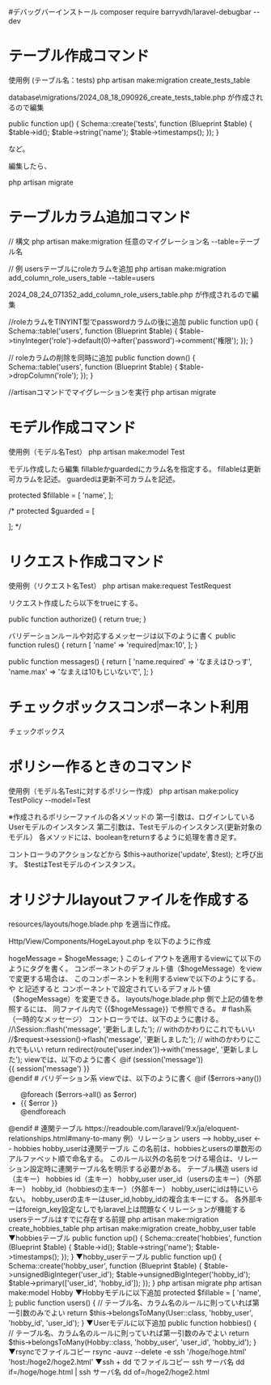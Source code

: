 #デバッグバーインストール
composer require barryvdh/laravel-debugbar --dev

# テーブル作成コマンド
使用例 (テーブル名：tests)
php artisan make:migration create_tests_table

database\migrations/2024_08_18_090926_create_tests_table.php
が作成されるので編集

public function up()
{
    Schema::create('tests', function (Blueprint $table) {
        $table->id();
        $table->string('name');
        $table->timestamps();
    });
}

など。

編集したら、

php artisan migrate

# テーブルカラム追加コマンド
// 構文
php artisan make:migration 任意のマイグレーション名 --table=テーブル名

// 例 usersテーブルにroleカラムを追加
php artisan make:migration add_column_role_users_table --table=users

2024_08_24_071352_add_column_role_users_table.php
が作成されるので編集

//roleカラムをTINYINT型でpasswordカラムの後に追加
public function up()
{
	Schema::table('users', function (Blueprint $table) {
	  $table->tinyInteger('role')->default(0)->after('password')->comment('権限');
	});
}

// roleカラムの削除を同時に追加
public function down()
{
    Schema::table('users', function (Blueprint $table) {
      $table->dropColumn('role');
    });
}

//artisanコマンドでマイグレーションを実行
php artisan migrate


# モデル作成コマンド
使用例（モデル名Test）
php artisan make:model Test

モデル作成したら編集
fillableかguardedにカラム名を指定する。
fillableは更新可カラムを記述。
guardedは更新不可カラムを記述。

protected $fillable = [
    'name',
];

/*
protected $guarded = [
    
];
*/

# リクエスト作成コマンド
使用例（リクエスト名Test）
php artisan make:request TestRequest

リクエスト作成したら以下をtrueにする。

public function authorize()
{
    return true;
}

バリデーションルールや対応するメッセージは以下のように書く
public function rules()
{
    return [
        'name' => 'required|max:10',
    ];
}

public function messages() {
    return [
        'name.required' => 'なまえはひっす',
        'name.max' => 'なまえは10もじいないで',
    ];
}



# チェックボックスコンポーネント利用
<x-checkbox-input name="hoge[]" value="{{hoge}}" :default="$hoge_default" />チェックボックス

# ポリシー作るときのコマンド
使用例（モデル名Testに対するポリシー作成）
php artisan make:policy TestPolicy --model=Test

※作成されるポリシーファイルの各メソッドの
第一引数は、ログインしているUserモデルのインスタンス
第二引数は、Testモデルのインスタンス(更新対象のモデル）
各メソッドには、booleanをreturnするように処理を書き足す。

コントローラのアクションなどから
$this->authorize('update', $test);
と呼び出す。
$testはTestモデルのインスタンス。

# オリジナルlayoutファイルを作成する

resources/layouts/hoge.blade.php
を適当に作成。

Http/View/Components/HogeLayout.php
を以下のように作成

<?php

namespace App\View\Components;

use Illuminate\View\Component;
use Illuminate\View\View;

class HogeLayout extends Component
{
	public function render(): View
	{
		return view('layouts.hoge');
	}
}

このコンポーネントクラスにデフォルト値を与えたい場合は、コンストラクタをつかってメンバ変数を設定する

public $hogeMessage; // これ無いとviewに値が渡らないので注意

public function __construct($hogeMessage="デフォルトメッセージ") { // view側でこのデフォルト値を変更するには、hoge-messageと記述する
	$this->hogeMessage = $hogeMessage;
}

このレイアウトを適用するviewにて以下のようにタグを書く。

<x-hoge-layout>
</x-hoge-layout>

コンポーネントのデフォルト値（$hogeMessage）をviewで変更する場合は、
このコンポーネントを利用するviewで以下のようにする。

<x-hoge-layout hoge-message="なんとか">
や
<x-hoge-layout :hoge-message="$hoge_message">
と記述すると

コンポーネントで設定されているデフォルト値（$hogeMessage）を変更できる。

layouts/hoge.blade.php
側で上記の値を参照するには、
同ファイル内で
{{$hogeMessage}}
で参照できる。

# flash系（一時的なメッセージ）
コントローラでは、以下のように書ける。

//\Session::flash('message', '更新しました'); // withのかわりにこれでもいい
//$request->session()->flash('message', '更新しました'); // withのかわりにこれでもいい
        
return redirect(route('user.index'))->with('message', '更新しました');


viewでは、以下のように書く
@if (session('message'))
    <div>
        {{ session('message') }}
    </div>
@endif

# バリデーション系
viewでは、以下のように書く

@if ($errors->any())
<div>
	<ul>
		@foreach ($errors->all() as $error)
			<li>{{ $error }}</li>
		@endforeach
	</ul>
</div>
@endif

# 連関テーブル
https://readouble.com/laravel/9.x/ja/eloquent-relationships.html#many-to-many
例）リレーション
users --> hobby_user <-- hobbies

hobby_userは連関テーブル
この名前は、hobbiesとusersの単数形のアルファベット順で命名する。
このルール以外の名前をつける場合は、リレーション設定時に連関テーブル名を明示する必要がある。

テーブル構造

users
id（主キー）

hobbies
id（主キー）

hobby_user
user_id（usersの主キー）（外部キー）
hobby_id（hobbiesの主キー）（外部キー）

hobby_userにidは特にいらない。
hobby_userの主キーはuser_id,hobby_idの複合主キーにする。
各外部キーはforeign_key設定なしでもlaravel上は問題なくリレーションが機能する

usersテーブルはすでに存在する前提
php artisan make:migration create_hobbies_table
php artisan make:migration create_hobby_user table

▼hobbiesテーブル
public function up()
{
    Schema::create('hobbies', function (Blueprint $table) {
        $table->id();
        $table->string('name');
        $table->timestamps();
    });
}

▼hobby_userテーブル
public function up()
{
    Schema::create('hobby_user', function (Blueprint $table) {
        $table->unsignedBigInteger('user_id');
        $table->unsignedBigInteger('hobby_id');
        $table->primary(['user_id', 'hobby_id']);
    });
}

php artisan migrate

php artisan make:model Hobby

▼Hobbyモデルに以下追加
protected $fillable = [
   'name',
];

public function users()
{
	// テーブル名、カラム名のルールに則っていれば第一引数のみでよい
    return $this->belongsToMany(User::class, 'hobby_user', 'hobby_id', 'user_id');
}

▼Userモデルに以下追加
public function hobbies()
{
	// テーブル名、カラム名のルールに則っていれば第一引数のみでよい
    return $this->belongsToMany(Hobby::class, 'hobby_user', 'user_id', 'hobby_id');
}

▼rsyncでファイルコピー
rsync -auvz --delete -e ssh '/hoge/hoge.html' 'host:/hoge2/hoge2.html'

▼ssh + dd でファイルコピー
ssh サーバ名 dd if=/hoge/hoge.html | ssh サーバ名 dd of=/hoge2/hoge2.html

